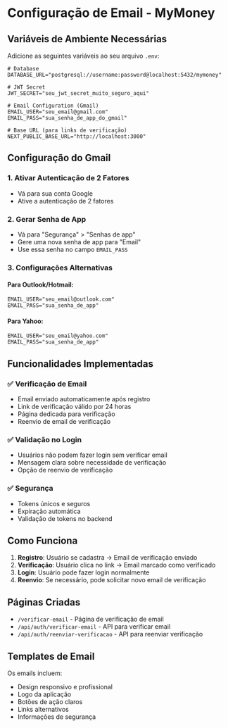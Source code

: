 # Configuração de Email - MyMoney

## Variáveis de Ambiente Necessárias

Adicione as seguintes variáveis ao seu arquivo `.env`:

```env
# Database
DATABASE_URL="postgresql://username:password@localhost:5432/mymoney"

# JWT Secret
JWT_SECRET="seu_jwt_secret_muito_seguro_aqui"

# Email Configuration (Gmail)
EMAIL_USER="seu_email@gmail.com"
EMAIL_PASS="sua_senha_de_app_do_gmail"

# Base URL (para links de verificação)
NEXT_PUBLIC_BASE_URL="http://localhost:3000"
```

## Configuração do Gmail

### 1. Ativar Autenticação de 2 Fatores
- Vá para sua conta Google
- Ative a autenticação de 2 fatores

### 2. Gerar Senha de App
- Vá para "Segurança" > "Senhas de app"
- Gere uma nova senha de app para "Email"
- Use essa senha no campo `EMAIL_PASS`

### 3. Configurações Alternativas

#### Para Outlook/Hotmail:
```env
EMAIL_USER="seu_email@outlook.com"
EMAIL_PASS="sua_senha_de_app"
```

#### Para Yahoo:
```env
EMAIL_USER="seu_email@yahoo.com"
EMAIL_PASS="sua_senha_de_app"
```

## Funcionalidades Implementadas

### ✅ Verificação de Email
- Email enviado automaticamente após registro
- Link de verificação válido por 24 horas
- Página dedicada para verificação
- Reenvio de email de verificação

### ✅ Validação no Login
- Usuários não podem fazer login sem verificar email
- Mensagem clara sobre necessidade de verificação
- Opção de reenvio de verificação

### ✅ Segurança
- Tokens únicos e seguros
- Expiração automática
- Validação de tokens no backend

## Como Funciona

1. **Registro**: Usuário se cadastra → Email de verificação enviado
2. **Verificação**: Usuário clica no link → Email marcado como verificado
3. **Login**: Usuário pode fazer login normalmente
4. **Reenvio**: Se necessário, pode solicitar novo email de verificação

## Páginas Criadas

- `/verificar-email` - Página de verificação de email
- `/api/auth/verificar-email` - API para verificar email
- `/api/auth/reenviar-verificacao` - API para reenviar verificação

## Templates de Email

Os emails incluem:
- Design responsivo e profissional
- Logo da aplicação
- Botões de ação claros
- Links alternativos
- Informações de segurança 